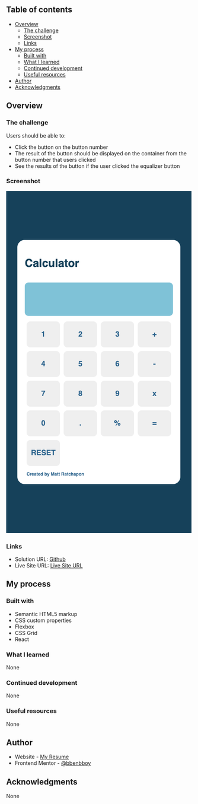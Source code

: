 ## Table of contents

- [Overview](#overview)
  - [The challenge](#the-challenge)
  - [Screenshot](#screenshot)
  - [Links](#links)
- [My process](#my-process)
  - [Built with](#built-with)
  - [What I learned](#what-i-learned)
  - [Continued development](#continued-development)
  - [Useful resources](#useful-resources)
- [Author](#author)
- [Acknowledgments](#acknowledgments)

## Overview

### The challenge

Users should be able to:

- Click the button on the button number
- The result of the button should be displayed on the container from the button number that users clicked
- See the results of the button if the user clicked the equalizer button

### Screenshot

![](/assets/mobile.png)

### Links

- Solution URL: [Github](https://github.com/bbenbboy/Mini-Calculator-Project.git)
- Live Site URL: [Live Site URL](https://calculator-by-react-matt.netlify.app/)

## My process

### Built with

- Semantic HTML5 markup
- CSS custom properties
- Flexbox
- CSS Grid
- React

### What I learned

None

### Continued development

None

### Useful resources

None

## Author

- Website - [My Resume](https://rcp-portfolio.vercel.app/)
- Frontend Mentor - [@bbenbboy](https://www.frontendmentor.io/profile/bbenbboy)

## Acknowledgments

None
